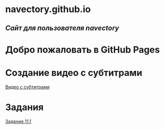 # navectory.github.io
## **_Сайт для пользователя navectory_**

# Добро пожаловать в GitHub Pages



# Создание видео с субтитрами
[Видео с субтитрами](https://www.youtube.com/watch?v=zZjK0LmRFH8)
# Задания
[Задание 11.1](https://drive.google.com/file/d/1iKlHUtKYh6bE9W9UtTdIKKw03c5a2fmZ/view?usp=sharing)
